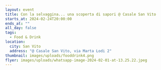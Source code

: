 ```yaml
---
layout: event
title: Con la selvaggina... una scoperta di sapori @ Casale San Vito
starts_at: 2024-02-24T20:00:00
ends_at: ""
all_day: false
tags:
  - Food & Drink
location:
  city: San Vito
  address: "@ Casale San Vito, via Marta Lodi 2"
thumbnail: images/uploads/fooddrink4.png
flyer: images/uploads/whatsapp-image-2024-02-01-at-13.25.22.jpeg
---
```

